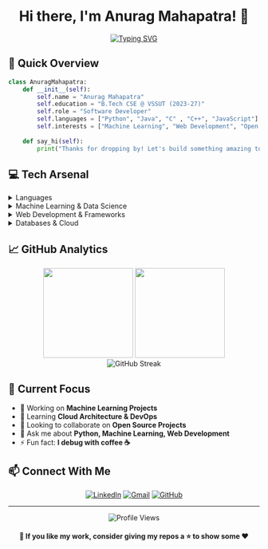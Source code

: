 <div align="center">
  
# Hi there, I'm Anurag Mahapatra! 👋 
[![Typing SVG](https://readme-typing-svg.herokuapp.com?font=Fira+Code&pause=1000&color=F7F7F7&center=true&vCenter=true&width=435&lines=Computer+Science+Undergrad;Machine+Learning+Enthusiast;Python+Web-Developer;Open+Source+Contributor)](https://git.io/typing-svg)
</div>

## 🚀 Quick Overview

```python
class AnuragMahapatra:
    def __init__(self):
        self.name = "Anurag Mahapatra"
        self.education = "B.Tech CSE @ VSSUT (2023-27)"
        self.role = "Software Developer"
        self.languages = ["Python", "Java", "C" , "C++", "JavaScript"]
        self.interests = ["Machine Learning", "Web Development", "Open Source"]
        
    def say_hi(self):
        print("Thanks for dropping by! Let's build something amazing together!")
```

## 💻 Tech Arsenal

<details>
<summary>Languages</summary>
<br>

![Python](https://img.shields.io/badge/Python-3776AB?style=for-the-badge&logo=python&logoColor=white)
![Java](https://img.shields.io/badge/Java-ED8B00?style=for-the-badge&logo=openjdk&logoColor=white)
![C++](https://img.shields.io/badge/C%2B%2B-00599C?style=for-the-badge&logo=c%2B%2B&logoColor=white)
![C](https://img.shields.io/badge/C-00599C?style=for-the-badge&logo=c&logoColor=white)
![R](https://img.shields.io/badge/R-276DC3?style=for-the-badge&logo=r&logoColor=white)
</details>

<details>
<summary>Machine Learning & Data Science</summary>
<br>

![TensorFlow](https://img.shields.io/badge/TensorFlow-FF6F00?style=for-the-badge&logo=tensorflow&logoColor=white)
![PyTorch](https://img.shields.io/badge/PyTorch-EE4C2C?style=for-the-badge&logo=pytorch&logoColor=white)
![scikit-learn](https://img.shields.io/badge/scikit--learn-%23F7931E.svg?style=for-the-badge&logo=scikit-learn&logoColor=white)
![Pandas](https://img.shields.io/badge/pandas-%23150458.svg?style=for-the-badge&logo=pandas&logoColor=white)
![NumPy](https://img.shields.io/badge/numpy-%23013243.svg?style=for-the-badge&logo=numpy&logoColor=white)
</details>

<details>
<summary>Web Development & Frameworks</summary>
<br>

![Django](https://img.shields.io/badge/Django-092E20?style=for-the-badge&logo=django&logoColor=white)
![Flask](https://img.shields.io/badge/Flask-000000?style=for-the-badge&logo=flask&logoColor=white)
![FastAPI](https://img.shields.io/badge/FastAPI-005571?style=for-the-badge&logo=fastapi)
![Spring Boot](https://img.shields.io/badge/Spring_Boot-F2F4F9?style=for-the-badge&logo=spring-boot)
![HTML5](https://img.shields.io/badge/HTML5-E34F26?style=for-the-badge&logo=html5&logoColor=white)
![CSS3](https://img.shields.io/badge/CSS3-1572B6?style=for-the-badge&logo=css3&logoColor=white)
![JavaScript](https://img.shields.io/badge/JavaScript-F7DF1E?style=for-the-badge&logo=javascript&logoColor=black)
</details>

<details>
<summary>Databases & Cloud</summary>
<br>

![MongoDB](https://img.shields.io/badge/MongoDB-4EA94B?style=for-the-badge&logo=mongodb&logoColor=white)
![MySQL](https://img.shields.io/badge/MySQL-005C84?style=for-the-badge&logo=mysql&logoColor=white)
![PostgreSQL](https://img.shields.io/badge/PostgreSQL-316192?style=for-the-badge&logo=postgresql&logoColor=white)
![Docker](https://img.shields.io/badge/Docker-2CA5E0?style=for-the-badge&logo=docker&logoColor=white)
![Kubernetes](https://img.shields.io/badge/kubernetes-326ce5.svg?&style=for-the-badge&logo=kubernetes&logoColor=white)
</details>

## 📈 GitHub Analytics

<div align="center">
  <img height="180em" src="https://github-readme-stats.vercel.app/api?username=IAnuragMahapatra&show_icons=true&theme=tokyonight&include_all_commits=true&count_private=true"/>
  <img height="180em" src="https://github-readme-stats.vercel.app/api/top-langs/?username=IAnuragMahapatra&layout=compact&langs_count=8&theme=tokyonight"/>
</div>

<div align="center">
  <img src="https://github-readme-streak-stats.herokuapp.com/?user=IAnuragMahapatra&theme=tokyonight" alt="GitHub Streak"/>
</div>

## 🎯 Current Focus

- 🔭 Working on **Machine Learning Projects**
- 🌱 Learning **Cloud Architecture & DevOps**
- 👯 Looking to collaborate on **Open Source Projects**
- 💬 Ask me about **Python, Machine Learning, Web Development**
- ⚡ Fun fact: **I debug with coffee ☕**


## 📫 Connect With Me

<div align="center">
  
[![LinkedIn](https://img.shields.io/badge/LinkedIn-Connect-blue?style=for-the-badge&logo=linkedin)]([https://linkedin.com/in/YourProfile](https://www.linkedin.com/in/anurag-mahapatra-7336892b0/))
[![Gmail](https://img.shields.io/badge/Gmail-Mail-red?style=for-the-badge&logo=gmail)](mailto:anurag2005om@gmail.com)
[![GitHub](https://img.shields.io/badge/GitHub-Follow-black?style=for-the-badge&logo=github)](https://github.com/IAnuragMahapatra)
  
</div>

---

<div align="center">
  <img src="https://komarev.com/ghpvc/?username=IAnuragMahapatra&label=Profile%20Views&color=0e75b6&style=flat" alt="Profile Views" />
  
  <h4>🎯 If you like my work, consider giving my repos a ⭐ to show some ❤️</h4>
</div>
